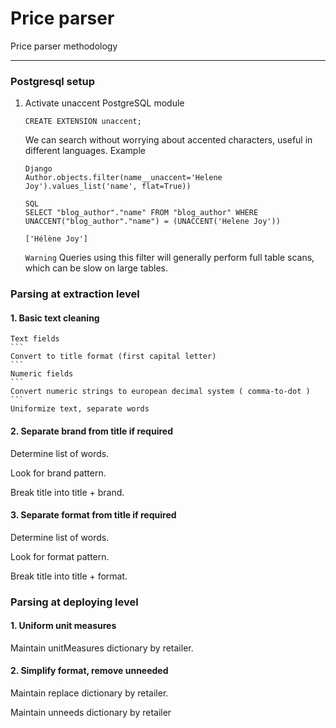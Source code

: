 # Price parser

Price parser methodology

----------

### Postgresql setup
1. Activate unaccent PostgreSQL module 
    ```
    CREATE EXTENSION unaccent;
    ```
    We can search without worrying about accented characters, useful in different languages.
    Example
    ```
    Django
    Author.objects.filter(name__unaccent='Helene Joy').values_list('name', flat=True))

    SQL 
    SELECT "blog_author"."name" FROM "blog_author" WHERE UNACCENT("blog_author"."name") = (UNACCENT('Helene Joy'))

    ['Hélène Joy']
    ```
    `Warning`
    Queries using this filter will generally perform full table scans, which can be slow on large tables.

### Parsing at extraction level

#### 1. Basic text cleaning
    Text fields
    ```
    Convert to title format (first capital letter)
    ``` 
    Numeric fields
    ```
    Convert numeric strings to european decimal system ( comma-to-dot ) 
    ``` 
    Uniformize text, separate words

#### 2. Separate brand from title if required
Determine list of words.

Look for brand pattern.

Break title into title + brand.

#### 3. Separate format from title if required
Determine list of words.

Look for format pattern.

Break title into title + format.


### Parsing at deploying level

#### 1. Uniform unit measures
Maintain unitMeasures dictionary by retailer.

#### 2. Simplify format, remove unneeded
Maintain replace dictionary by retailer.

Maintain unneeds dictionary by retailer

